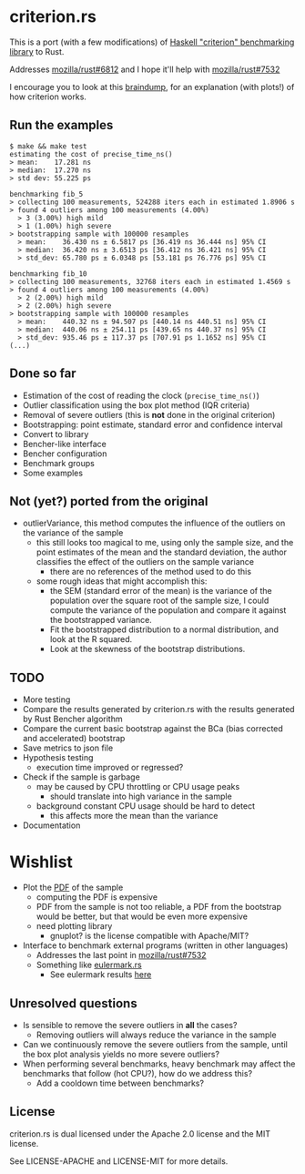 # criterion.rs

This is a port (with a few modifications) of
[Haskell "criterion" benchmarking library](http://www.serpentine.com/blog/2009/09/29/criterion-a-new-benchmarking-library-for-haskell)
to Rust.

Addresses [mozilla/rust#6812](https://github.com/mozilla/rust/issues/6812) and
I hope it'll help with
[mozilla/rust#7532](https://github.com/mozilla/rust/issues/7532)

I encourage you to look at this
[braindump](http://japaric.github.io/criterion-braindump), for an explanation
(with plots!) of how criterion works.

## Run the examples

```
$ make && make test
estimating the cost of precise_time_ns()
> mean:    17.281 ns
> median:  17.270 ns
> std dev: 55.225 ps

benchmarking fib_5
> collecting 100 measurements, 524288 iters each in estimated 1.8906 s
> found 4 outliers among 100 measurements (4.00%)
  > 3 (3.00%) high mild
  > 1 (1.00%) high severe
> bootstrapping sample with 100000 resamples
  > mean:    36.430 ns ± 6.5817 ps [36.419 ns 36.444 ns] 95% CI
  > median:  36.420 ns ± 3.6513 ps [36.412 ns 36.421 ns] 95% CI
  > std_dev: 65.780 ps ± 6.0348 ps [53.181 ps 76.776 ps] 95% CI

benchmarking fib_10
> collecting 100 measurements, 32768 iters each in estimated 1.4569 s
> found 4 outliers among 100 measurements (4.00%)
  > 2 (2.00%) high mild
  > 2 (2.00%) high severe
> bootstrapping sample with 100000 resamples
  > mean:    440.32 ns ± 94.507 ps [440.14 ns 440.51 ns] 95% CI
  > median:  440.06 ns ± 254.11 ps [439.65 ns 440.37 ns] 95% CI
  > std_dev: 935.46 ps ± 117.37 ps [707.91 ps 1.1652 ns] 95% CI
(...)
```

## Done so far

* Estimation of the cost of reading the clock (`precise_time_ns()`)
* Outlier classification using the box plot method (IQR criteria)
* Removal of severe outliers (this is **not** done in the original criterion)
* Bootstrapping: point estimate, standard error and confidence interval
* Convert to library
* Bencher-like interface
* Bencher configuration
* Benchmark groups
* Some examples

## Not (yet?) ported from the original

* outlierVariance, this method computes the influence of the outliers on the
  variance of the sample
  * this still looks too magical to me, using only the sample size, and the
    point estimates of the mean and the standard deviation, the author
    classifies the effect of the outliers on the sample variance
    * there are no references of the method used to do this
  * some rough ideas that might accomplish this:
    * the SEM (standard error of the mean) is the variance of the population
      over the square root of the sample size, I could compute the variance of
      the population and compare it against the bootstrapped variance.
    * Fit the bootstrapped distribution to a normal distribution, and look at
      the R squared.
    * Look at the skewness of the bootstrap distributions.

## TODO

* More testing
* Compare the results generated by criterion.rs with the results generated by
  Rust Bencher algorithm
* Compare the current basic bootstrap against the BCa (bias corrected and
  accelerated) bootstrap
* Save metrics to json file
* Hypothesis testing
  * execution time improved or regressed?
* Check if the sample is garbage
  * may be caused by CPU throttling or CPU usage peaks
    * should translate into high variance in the sample
  * background constant CPU usage should be hard to detect
    * this affects more the mean than the variance
* Documentation

# Wishlist

* Plot the [PDF](http://en.wikipedia.org/wiki/Probability_density_function) of
  the sample
  * computing the PDF is expensive
  * PDF from the sample is not too reliable, a PDF from the bootstrap would be
    better, but that would be even more expensive
  * need plotting library
    * gnuplot? is the license compatible with Apache/MIT?
* Interface to benchmark external programs (written in other languages)
  * Addresses the last point in
    [mozilla/rust#7532](https://github.com/mozilla/rust/issues/7532)
  * Something like [eulermark.rs](https://github.com/japaric/eulermark.rs)
    * See eulermark results [here](http://japaric.github.io/eulermark.rs)

## Unresolved questions

* Is sensible to remove the severe outliers in **all** the cases?
  * Removing outliers will always reduce the variance in the sample
* Can we continuously remove the severe outliers from the sample, until the box
  plot analysis yields no more severe outliers?
* When performing several benchmarks, heavy benchmark may affect the benchmarks
  that follow (hot CPU?), how do we address this?
  * Add a cooldown time between benchmarks?

## License

criterion.rs is dual licensed under the Apache 2.0 license and the MIT license.

See LICENSE-APACHE and LICENSE-MIT for more details.
